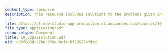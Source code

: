 ```yaml
---
content_type: resource
description: This resource includes solutions to the problems given in problem set
  2.
file: https://ol-ocw-studio-app-production.s3.amazonaws.com/courses/10-32-separation-processes-spring-2005/cb3f8e3dc7b63f8ebcf4bf205274fded_10_32ps2solution.pdf
file_type: application/pdf
resourcetype: Document
title: 10_32ps2solution.pdf
uid: cb3f8e3d-c7b6-3f8e-bcf4-bf205274fded
---
```

